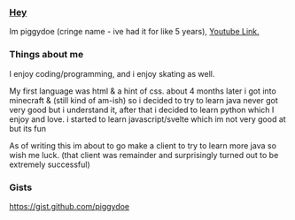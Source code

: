 ### [Hey](https://piggydoe.tk)

Im piggydoe (cringe name - ive had it for like 5 years), [Youtube Link.](https://www.youtube.com/channel/UCB4DE1ebOwRV-Z1GBcf4l0A)

### Things about me

I enjoy coding/programming, and i enjoy skating as well.

My first language was html & a hint of css.
about 4 months later i got into minecraft & (still kind of am-ish) so i decided to try to learn java
never got very good but i understand it, after that i decided to learn python which I enjoy and love.
i started to learn javascript/svelte which im not very good at but its fun

As of writing this im about to go make a client to try to learn more java so wish me luck. (that client was remainder and surprisingly turned out to be extremely successful)

### Gists
https://gist.github.com/piggydoe
